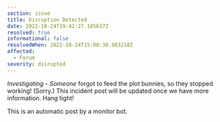 ```yaml
---
section: issue
title: Disruption Detected
date: 2022-10-24T19:42:27.185637Z
resolved: true
informational: false
resolvedWhen: 2022-10-24T15:00:30.983218Z
affected:
  - Forum
severity: disrupted
---
```

*Investigating* - _Someone_ forgot to feed the plot bunnies, so they stopped working! (Sorry.) This incident post will be updated once we have more information. Hang tight!

This is an automatic post by a monitor bot.
        